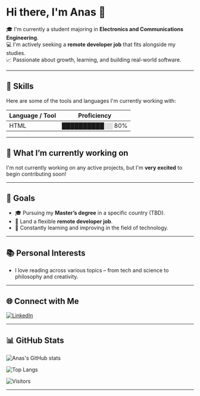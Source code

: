 # Hi there, I'm Anas 👋

🎓 I'm currently a student majoring in **Electronics and Communications Engineering**.  
💻 I'm actively seeking a **remote developer job** that fits alongside my studies.  
📈 Passionate about growth, learning, and building real-world software.  

---

## 🚀 Skills

Here are some of the tools and languages I'm currently working with:

| Language / Tool | Proficiency |
|-----------------|-------------|
| HTML            | ██████████░░ 80% |
<!-- Add more like this -->
<!-- Example:
| CSS             | █████████░░ 75% |
| JavaScript      | ████████░░░ 65% |
-->

---

## 🔭 What I’m currently working on

I'm not currently working on any active projects, but I'm **very excited** to begin contributing soon!

---

## 🎯 Goals

- 🎓 Pursuing my **Master’s degree** in a specific country (TBD).
- 💼 Land a flexible **remote developer job**.
- 🧠 Constantly learning and improving in the field of technology.

---

## 📚 Personal Interests

- I love reading across various topics – from tech and science to philosophy and creativity.

---

## 🌐 Connect with Me

[![LinkedIn](https://img.shields.io/badge/LinkedIn-blue?style=flat-square&logo=linkedin&logoColor=white)](https://www.linkedin.com/in/YOUR_USERNAME)

<!-- Add more icons here later:
[![Twitter](https://img.shields.io/badge/Twitter-1DA1F2?style=flat-square&logo=twitter&logoColor=white)](...)
[![Portfolio](https://img.shields.io/badge/Website-000000?style=flat-square&logo=github&logoColor=white)](...)
-->

---

## 📊 GitHub Stats

![Anas's GitHub stats](https://github-readme-stats.vercel.app/api?username=YOUR_GITHUB_USERNAME&show_icons=true&theme=tokyonight)

![Top Langs](https://github-readme-stats.vercel.app/api/top-langs/?username=YOUR_GITHUB_USERNAME&layout=compact&theme=tokyonight)

<!-- Optional: Visitors Badge -->
![Visitors](https://komarev.com/ghpvc/?username=YOUR_GITHUB_USERNAME&color=blue&style=flat-square)

---

